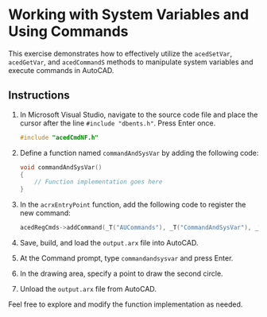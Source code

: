 # Working with System Variables and Using Commands

This exercise demonstrates how to effectively utilize the `acedSetVar`, `acedGetVar`, and `acedCommandS` methods to manipulate system variables and execute commands in AutoCAD.

## Instructions

1. In Microsoft Visual Studio, navigate to the source code file and place the cursor after the line `#include "dbents.h"`. Press Enter once.

    ```cpp
    #include "acedCmdNF.h"
    ```

2. Define a function named `commandAndSysVar` by adding the following code:

    ```cpp
    void commandAndSysVar()
    {
        // Function implementation goes here
    }
    ```

3. In the `acrxEntryPoint` function, add the following code to register the new command:

    ```cpp
    acedRegCmds->addCommand(_T("AUCommands"), _T("CommandAndSysVar"), _T("CommandAndSysVar"), ACRX_CMD_MODAL, commandAndSysVar);
    ```

4. Save, build, and load the `output.arx` file into AutoCAD.

5. At the Command prompt, type `commandandsysvar` and press Enter.

6. In the drawing area, specify a point to draw the second circle.

7. Unload the `output.arx` file from AutoCAD.

Feel free to explore and modify the function implementation as needed.
